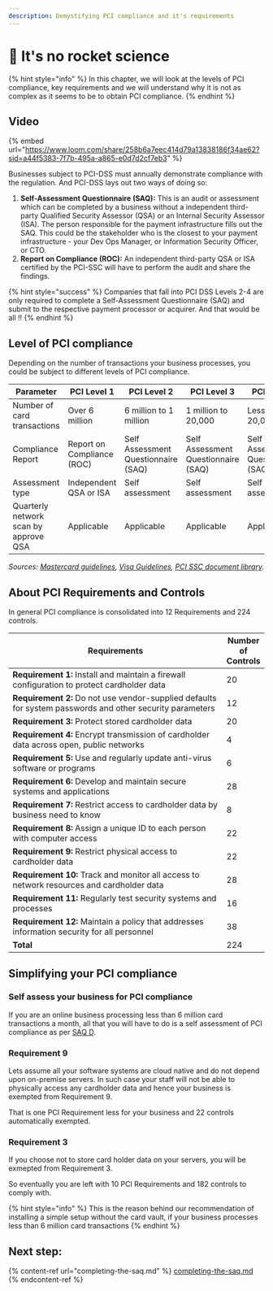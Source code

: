 ```yaml
---
description: Demystifying PCI compliance and it's requirements
---
```


# 🍰 It's no rocket science

{% hint style="info" %}
In this chapter, we will look at the levels of PCI compliance, key requirements and we will understand why it is not as complex as it seems to be to obtain PCI compliance.
{% endhint %}

## Video

{% embed url="https://www.loom.com/share/258b6a7eec414d79a13838186f34ae62?sid=a44f5383-7f7b-495a-a865-e0d7d2cf7eb3" %}

Businesses subject to PCI-DSS must annually demonstrate compliance with the regulation. And PCI-DSS lays out two ways of doing so:

1. **Self-Assessment Questionnaire (SAQ):** This is an audit or assessment which can be completed by a business without a independent third-party Qualified Security Assessor (QSA) or an Internal Security Assessor (ISA). The person responsible for the payment infrastructure fills out the SAQ. This could be the stakeholder who is the closest to your payment infrastructure - your Dev Ops Manager, or Information Security Officer, or CTO.&#x20;
2. **Report on Compliance (ROC):** An independent third-party QSA or ISA certified by the PCI-SSC will have to perform the audit and share the findings.

{% hint style="success" %}
Companies that fall into PCI DSS Levels 2-4 are only required to complete a Self-Assessment Questionnaire (SAQ) and submit to the respective payment processor or acquirer. And that would be all !!
{% endhint %}

## Level of PCI compliance

Depending on the number of transactions your business processes, you could be subject to different levels of PCI compliance.

<table><thead><tr><th width="186">Parameter</th><th width="144">PCI Level 1</th><th width="142">PCI Level 2</th><th width="138">PCI Level 3</th><th>PCI Level 4</th></tr></thead><tbody><tr><td>Number of card transactions</td><td>Over 6 million</td><td>6 million to 1 million</td><td>1 million to 20,000</td><td>Less than 20,000</td></tr><tr><td>Compliance Report</td><td>Report on Compliance (ROC)</td><td>Self Assessment Questionnaire (SAQ)</td><td>Self Assessment Questionnaire (SAQ)</td><td>Self Assessment Questionnaire (SAQ)</td></tr><tr><td>Assessment type</td><td>Independent QSA or ISA</td><td>Self assessment</td><td>Self assessment</td><td>Self assessment</td></tr><tr><td>Quarterly network scan by approve QSA</td><td>Applicable</td><td>Applicable</td><td>Applicable</td><td>Applicable</td></tr></tbody></table>

_Sources:_ [_Mastercard guidelines_](https://www.mastercard.us/en-us/business/overview/safety-and-security/security-recommendations/site-data-protection-PCI/merchants-need-to-know.html)_,_ [_Visa Guidelines_](https://www.visa.co.in/support/small-business/security-compliance.html)_,_ [_PCI SSC document library_](https://www.pcisecuritystandards.org/document\_library/?category=pcidss\&hsCtaTracking=8aa4514c-37d0-40bc-b864-ed4c4aebb5de%7C8d5a5e5f-7860-4a8c-97cc-d91f17654660)_._&#x20;

## About PCI Requirements and Controls

In general PCI compliance is consolidated into 12 Requirements and 224 controls.

<table><thead><tr><th width="558">Requirements</th><th>Number of Controls</th></tr></thead><tbody><tr><td><strong>Requirement 1:</strong> Install and maintain a firewall configuration to protect cardholder data</td><td>20</td></tr><tr><td><strong>Requirement 2:</strong> Do not use vendor-supplied defaults for system passwords and other security parameters</td><td>12</td></tr><tr><td><strong>Requirement 3:</strong> Protect stored cardholder data</td><td>20</td></tr><tr><td><strong>Requirement 4:</strong> Encrypt transmission of cardholder data across open, public networks</td><td>4</td></tr><tr><td><strong>Requirement 5:</strong> Use and regularly update anti-virus software or programs</td><td>6</td></tr><tr><td><strong>Requirement 6:</strong> Develop and maintain secure systems and applications</td><td>28</td></tr><tr><td><strong>Requirement 7:</strong> Restrict access to cardholder data by business need to know</td><td>8</td></tr><tr><td><strong>Requirement 8:</strong> Assign a unique ID to each person with computer access</td><td>22</td></tr><tr><td><strong>Requirement 9:</strong> Restrict physical access to cardholder data</td><td>22</td></tr><tr><td><strong>Requirement 10:</strong> Track and monitor all access to network resources and cardholder data</td><td>28</td></tr><tr><td><strong>Requirement 11:</strong> Regularly test security systems and processes</td><td>16</td></tr><tr><td><strong>Requirement 12:</strong> Maintain a policy that addresses information security for all personnel</td><td>38</td></tr><tr><td><strong>Total</strong></td><td>224</td></tr></tbody></table>

## Simplifying your PCI compliance

### Self assess your business for PCI compliance

If you are an online business processing less than 6 million card transactions a month, all that you will have to do is a self assessment of PCI compliance as per [SAQ D](https://listings.pcisecuritystandards.org/documents/SAQ\_D\_v3\_Merchant.pdf).

### Requirement 9

Lets assume all your software systems are cloud native and do not depend upon on-premise servers. In such case your staff will not be able to physically access any cardholder data and hence your business is exempted from Requirement 9.

That is one PCI Requirement less for your business and 22 controls automatically exempted.

### Requirement 3

If you choose not to store card holder data on your servers, you will be exmepted from Requirement 3.

So eventually you are left with 10 PCI Requirements and 182 controls to comply with.&#x20;

{% hint style="info" %}
This is the reason behind our recommendation of installing a simple setup without the card vault, if your business processes less than 6 million card transactions
{% endhint %}

## Next step:

{% content-ref url="completing-the-saq.md" %}
[completing-the-saq.md](completing-the-saq.md)
{% endcontent-ref %}

